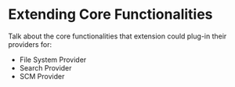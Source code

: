 
# Extending Core Functionalities

Talk about the core functionalities that extension could plug-in their providers for:

- File System Provider
- Search Provider
- SCM Provider
